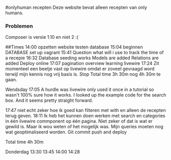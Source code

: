 #onlyhuman recepten
Deze website bevat alleen recepten van only humans.
### Problemen
Composer is versie 1.10 en niet 2 :(

##Times
14:00 opzetten website testen database
15:04 beginnen DATABASE
set up vagrant
15:41
Question what will i use to track the time of a recepie
16:32 Database seeding works
Models are added
Relations are added
Deploy online
17:07 pagination overview learning livewire
17:24 Zit momenteel een beetje vast op livewire omdat er zoveel gevraagd word terwijl mijn kennis nog vrij basis is.
Stop
Total time 3h 30m nog 4h 30m te gaan.

Wendsday 17:05
A hurdle was livewire only used it once in a tutorial so wasn't 100% sure how it works.
I looked up the example code for the search box. And it seems pretty straight forward.

 17:47 niet echt zeker hoe ik goed kan filteren met with en alleen de recepten terug geven.
18:11 Ik heb het kunnen doen werken met search en categories in één livewire commponent op één pagina.
Niet zeker of dat is wat er gewild is. Maar ik wou weten of het mogelijk was. Mijn queries moeten nog wat geoptimaliseerd worden.
Git commit push and deploy

Total time 4h 30m

Donderdag 13:30
13:45
14:00
14:28
